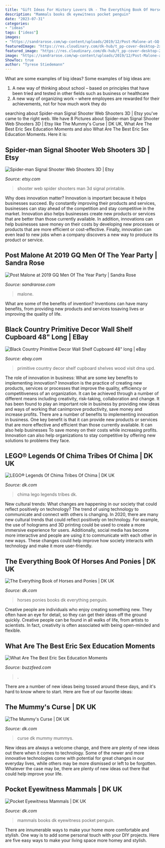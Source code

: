 ```yaml
---
title: "Gift Ideas For History Lovers Uk - The Everything Book Of Horses And Ponies"
description: "Mammals books dk eyewitness pocket penguin"
date: "2023-07-31"
categories:
- "ideas"
tags: ["ideas"]
images:
- "https://sandrarose.com/wp-content/uploads/2019/12/Post-Malone-at-GQ-BG.jpg"
featuredImage: "https://res.cloudinary.com/dk-hub/t_pp-cover-desktop-2x,f_auto/DK/d0e48908fc744d3dae48f82c1e04dea0/b6f60cc11b6b418b9ddc533ca101e4d3.jpg"
featured_image: "https://res.cloudinary.com/dk-hub/t_pp-cover-desktop-2x,f_auto/DK/76650c16a42d4f8eb1d340541a85b173/c2bf3f70445f42828b25a779cddb19b4.jpg"
image: "https://sandrarose.com/wp-content/uploads/2019/12/Post-Malone-at-GQ-BG.jpg"
ShowToc: true
author: "Tyrese Stiedemann"
---
```



What are some examples of big ideas?
Some examples of big ideas are: 
1. A new way of thinking about school – based on principles that have been tried and tested in other fields such as business or healthcare
2. A new way of organizing work – where employees are rewarded for their achievements, not for how much work they do

	

		
searching about Spider-man Signal Shooter Web Shooters 3D | Etsy you've came to the right web. We have 8 Pictures about Spider-man Signal Shooter Web Shooters 3D | Etsy like The Mummy&#039;s Curse | DK UK, What Are The Best Eric Sex Education Moments and also What Are The Best Eric Sex Education Moments. Here it is:
		
    
## Spider-man Signal Shooter Web Shooters 3D | Etsy

<img loading=lazy src="https://i.etsystatic.com/16143310/r/il/75b9c5/1314388060/il_794xN.1314388060_77mr.jpg" onerror="this.onerror=null;this.src='https://tse4.mm.bing.net/th?id=OIP.9TgKAQE6SJkFblgus_kRWQHaJ4&amp;pid=15.1';" alt="Spider-man Signal Shooter Web Shooters 3D | Etsy">

_Source: etsy.com_

>shooter web spider shooters man 3d signal printable. 

	

Why does innovation matter?
Innovation is important because it helps businesses succeed. By constantly improving their products and services, businesses can stay ahead of the competition and stay competitive in the market. Innovation also helps businesses create new products or services that are better than those currently available. In addition, innovations can help businesses save money on their costs by developing new processes or products that are more efficient or cost-effective. Finally, innovation can even lead to new jobs when a company discovers a new way to produce its product or service.

    
## Post Malone At 2019 GQ Men Of The Year Party | Sandra Rose

<img loading=lazy src="https://sandrarose.com/wp-content/uploads/2019/12/Post-Malone-at-GQ-BG.jpg" onerror="this.onerror=null;this.src='https://tse1.mm.bing.net/th?id=OIP.DcBv_OJPc1I91G5DtNHnpAHaJQ&amp;pid=15.1';" alt="Post Malone at 2019 GQ Men Of The Year Party | Sandra Rose">

_Source: sandrarose.com_

>malone. 

	

What are some of the benefits of invention?
Inventions can have many benefits, from providing new products and services tosaving lives or improving the quality of life.

    
## Black Country Primitive Decor Wall Shelf Cupboard 48&quot; Long | EBay

<img loading=lazy src="http://i.ebayimg.com/images/i/230918157514-0-1/s-l1000.jpg" onerror="this.onerror=null;this.src='https://tse1.mm.bing.net/th?id=OIP.F7JOl6BeFghjCyDjWWiliAHaE7&amp;pid=15.1';" alt="Black Country Primitive Decor Wall Shelf Cupboard 48&quot; long | eBay">

_Source: ebay.com_

>primitive country decor shelf cupboard shelves wood visit dma upd. 

	

The role of innovation in business: What are some key benefits to implementing innovation?
Innovation is the practice of creating new products, services or processes that improve the quality, efficiency or competitiveness of an organization. It can be achieved through a number of different means including creativity, risk-taking, collaboration and change. It has been found to play an important role in business by providing new ideas and ways of working that canimprove productivity, save money and increase profits.
There are a number of benefits to implementing innovation in business. One key benefit is that it can provide new products or services that are more effective and efficient than those currently available. It can also help businesses To save money on their costs while increasing profits. Innovation can also help organizations to stay competitive by offering new solutions to problems they face.

    
## LEGO® Legends Of Chima Tribes Of Chima | DK UK

<img loading=lazy src="https://res.cloudinary.com/dk-hub/t_pp-cover-desktop-2x,f_auto/DK/76650c16a42d4f8eb1d340541a85b173/c2bf3f70445f42828b25a779cddb19b4.jpg" onerror="this.onerror=null;this.src='https://tse2.mm.bing.net/th?id=OIP.4u2vnGhyfb7JLKNzQe3SPgHaLP&amp;pid=15.1';" alt="LEGO® Legends Of Chima Tribes Of Chima | DK UK">

_Source: dk.com_

>chima lego legends tribes dk. 

	

New cultural trends: What changes are happening in our society that could reflect positively on technology?
The trend of using technology to communicate and connect with others is changing. In 2020, there are many new cultural trends that could reflect positively on technology. For example, the use of holograms and 3D printing could be used to create a more immersive experience for users. Additionally, social media has become more interactive and people are using it to communicate with each other in new ways. These changes could help improve how society interacts with technology and make it more user-friendly.

    
## The Everything Book Of Horses And Ponies | DK UK

<img loading=lazy src="https://res.cloudinary.com/dk-hub/t_pp-cover-desktop-2x,f_auto/DK/6af8c5c6c6954e34a298a1feb2dbf1b0/883f20555bcd41a29916974384ade655.jpg" onerror="this.onerror=null;this.src='https://tse3.mm.bing.net/th?id=OIP.9bwLEuhCMsNtvjQLj__wXgHaKK&amp;pid=15.1';" alt="The Everything Book of Horses and Ponies | DK UK">

_Source: dk.com_

>horses ponies books dk everything penguin. 

	

Creative people are individuals who enjoy creating something new. They often have an eye for detail, so they can get their ideas off the ground quickly. Creative people can be found in all walks of life, from artists to scientists. In fact, creativity is often associated with being open-minded and flexible.

    
## What Are The Best Eric Sex Education Moments

<img loading=lazy src="https://img.buzzfeed.com/buzzfeed-static/static/2021-02/2/19/enhanced/bbb72b20be24/original-600-1612295114-10.jpg?crop=1200:628;0,0%26downsize=1250:*" onerror="this.onerror=null;this.src='https://tse3.mm.bing.net/th?id=OIP.XGlkSGSOZW8ZpBmXdjqDuQHaD4&amp;pid=15.1';" alt="What Are The Best Eric Sex Education Moments">

_Source: buzzfeed.com_

>. 

	

There are a number of new ideas being tossed around these days, and it's hard to know where to start. Here are five of our favorite ideas: 

    
## The Mummy&#039;s Curse | DK UK

<img loading=lazy src="https://res.cloudinary.com/dk-hub/t_pp-cover-desktop-2x,f_auto/DK/d0e48908fc744d3dae48f82c1e04dea0/b6f60cc11b6b418b9ddc533ca101e4d3.jpg" onerror="this.onerror=null;this.src='https://tse1.mm.bing.net/th?id=OIP.008ZOngTIePdzNN1WLVbdgHaLX&amp;pid=15.1';" alt="The Mummy&#039;s Curse | DK UK">

_Source: dk.com_

>curse dk mummy mummys. 

	

New ideas are always a welcome change, and there are plenty of new ideas out there when it comes to technology. Some of the newer and more innovative technologies come with potential for great changes in our everyday lives, while others may be more dismissed or left to be forgotten. Whatever the case may be, there are plenty of new ideas out there that could help improve your life.

    
## Pocket Eyewitness Mammals | DK UK

<img loading=lazy src="https://res.cloudinary.com/dk-hub/t_pp-cover-desktop-2x,f_auto/DK/04e6d26aadb340179a24a6f7edb98475/95b444b61a4141179acdb7321beaaf2a.jpg" onerror="this.onerror=null;this.src='https://tse3.mm.bing.net/th?id=OIP.iHZRiVQQHu8XJYxOaS8FPgHaJ3&amp;pid=15.1';" alt="Pocket Eyewitness Mammals | DK UK">

_Source: dk.com_

>mammals books dk eyewitness pocket penguin. 

	

There are innumerable ways to make your home more comfortable and stylish. One way is to add some personal touch with your DIY projects. Here are five easy ways to make your living space more homey and stylish.

